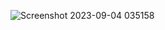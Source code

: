![Screenshot 2023-09-04 035158](https://github.com/vikasthakurr/templatemaker/assets/57730639/7f01a8fd-b13a-4591-b926-7b4b4ca2680a)
